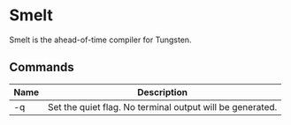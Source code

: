 # Smelt

Smelt is the ahead-of-time compiler for Tungsten.

## Commands

| Name | Description                                               |
| ---- | --------------------------------------------------------- |
| -q   | Set the quiet flag. No terminal output will be generated. |
